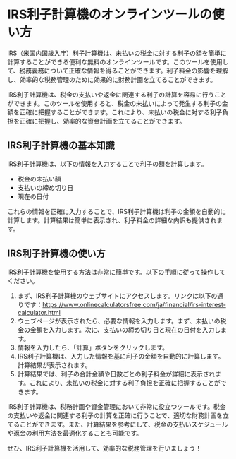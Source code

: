 IRS利子計算機のオンラインツールの使い方
=====================

IRS（米国内国歳入庁）利子計算機は、未払いの税金に対する利子の額を簡単に計算することができる便利な無料のオンラインツールです。このツールを使用して、税務義務について正確な情報を得ることができます。利子料金の影響を理解し、効率的な税務管理のために効果的に財務計画を立てることができます。

IRS利子計算機は、税金の支払いや返金に関連する利子の計算を容易に行うことができます。このツールを使用すると、税金の未払いによって発生する利子の金額を正確に把握することができます。これにより、未払いの税金に対する利子負担を正確に把握し、効率的な資金計画を立てることができます。

IRS利子計算機の基本知識
-------------

IRS利子計算機は、以下の情報を入力することで利子の額を計算します。

- 税金の未払い額
- 支払いの締め切り日
- 現在の日付

これらの情報を正確に入力することで、IRS利子計算機は利子の金額を自動的に計算します。計算結果は簡単に表示され、利子料金の詳細な内訳も提供されます。

IRS利子計算機の使い方
------------

IRS利子計算機を使用する方法は非常に簡単です。以下の手順に従って操作してください。

1. まず、IRS利子計算機のウェブサイトにアクセスします。リンクは以下の通りです：<https://www.onlinecalculatorsfree.com/ja/financial/irs-interest-calculator.html>
2. ウェブページが表示されたら、必要な情報を入力します。まず、未払いの税金の金額を入力します。次に、支払いの締め切り日と現在の日付を入力します。
3. 情報を入力したら、「計算」ボタンをクリックします。
4. IRS利子計算機は、入力した情報を基に利子の金額を自動的に計算します。計算結果が表示されます。
5. 計算結果では、利子の合計金額や日数ごとの利子料金が詳細に表示されます。これにより、未払いの税金に対する利子負担を正確に把握することができます。

IRS利子計算機は、税務計画や資金管理において非常に役立つツールです。税金の支払いや返金に関連する利子の計算を正確に行うことで、適切な財務計画を立てることができます。また、計算結果を参考にして、税金の支払いスケジュールや返金の利用方法を最適化することも可能です。

ぜひ、IRS利子計算機を活用して、効率的な税務管理を行いましょう！